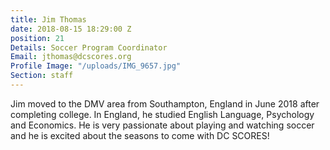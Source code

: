 ```yaml
---
title: Jim Thomas
date: 2018-08-15 18:29:00 Z
position: 21
Details: Soccer Program Coordinator
Email: jthomas@dcscores.org
Profile Image: "/uploads/IMG_9657.jpg"
Section: staff
---
```


Jim moved to the DMV area from Southampton, England in June 2018 after completing college. In England, he studied English Language, Psychology and Economics. He is very passionate about playing and watching soccer and he is excited about the seasons to come with DC SCORES!